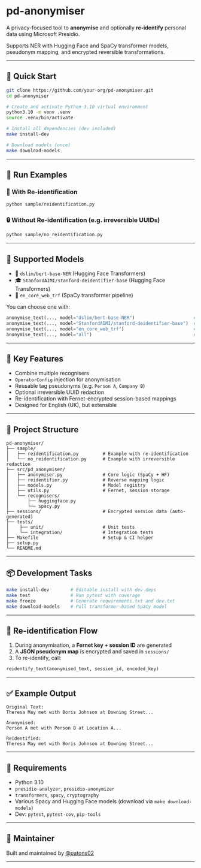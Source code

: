 # pd-anonymiser

A privacy-focused tool to **anonymise** and optionally **re-identify** personal data using Microsoft Presidio. 

Supports NER with Hugging Face and SpaCy transformer models, pseudonym mapping, and encrypted reversible transformations.

---

## 🚀 Quick Start

```bash
git clone https://github.com/your-org/pd-anonymiser.git
cd pd-anonymiser

# Create and activate Python 3.10 virtual environment
python3.10 -m venv .venv
source .venv/bin/activate

# Install all dependencies (dev included)
make install-dev

# Download models (once)
make download-models
````

---

## 🧪 Run Examples

### 🔐 With Re-identification

```bash
python sample/reidentification.py
```

### 🔒 Without Re-identification (e.g. irreversible UUIDs)

```bash
python sample/no_reidentification.py
```

---

## 🧠 Supported Models

* 🤗 `dslim/bert-base-NER` (Hugging Face Transformers)
* 🎓 `StanfordAIMI/stanford-deidentifier-base` (Hugging Face Transformers)
* 🧬 `en_core_web_trf` (SpaCy transformer pipeline)

You can choose one with:

```python
anonymise_text(..., model="dslim/bert-base-NER")                      # https://huggingface.co/dslim/bert-base-NER
anonymise_text(..., model="StanfordAIMI/stanford-deidentifier-base")  # https://huggingface.co/StanfordAIMI/stanford-deidentifier-base
anonymise_text(..., model="en_core_web_trf")                          # https://spacy.io/models/en#en_core_web_trf
anonymise_text(..., model="all")                                      # Combine all above models
```

---

## 💼 Key Features

- Combine multiple recognisers
- `OperatorConfig` injection for anonymisation
- Reusable tag pseudonyms (e.g. `Person A`, `Company B`)
- Optional irreversible UUID redaction
- Re-identification with Fernet-encrypted session-based mappings
- Designed for English (UK), but extensible

---

## 🧱 Project Structure

```
pd-anonymiser/
├── sample/
│   ├── reidentification.py         # Example with re-identification
│   └── no_reidentification.py      # Example with irreversible redaction
├── src/pd_anonymiser/
│   ├── anonymiser.py               # Core logic (SpaCy + HF)
│   ├── reidentifier.py             # Reverse mapping logic
│   ├── models.py                   # Model registry
│   ├── utils.py                    # Fernet, session storage
│   └── recognisers/
│       ├── huggingface.py
│       └── spacy.py
├── sessions/                       # Encrypted session data (auto-generated)
├── tests/
│    ├── unit/                      # Unit tests
│    └── integration/               # Integration tests
├── Makefile                        # Setup & CI helper
├── setup.py
└── README.md
```

---

## 📦 Development Tasks

```bash
make install-dev        # Editable install with dev deps
make test               # Run pytest with coverage
make freeze             # Generate requirements.txt and dev.txt
make download-models    # Pull transformer-based SpaCy model
```

---

## 🔐 Re-identification Flow

1. During anonymisation, a **Fernet key + session ID** are generated
2. A **JSON pseudonym map** is encrypted and saved in `sessions/`
3. To re-identify, call:

```python
reidentify_text(anonymised_text, session_id, encoded_key)
```

---

## ✅ Example Output

```text
Original Text:
Theresa May met with Boris Johnson at Downing Street...

Anonymised:
Person A met with Person B at Location A...

Reidentified:
Theresa May met with Boris Johnson at Downing Street...
```

---

## 🧰 Requirements

* Python 3.10
* `presidio-analyzer`, `presidio-anonymizer`
* `transformers`, `spacy`, `cryptography`
* Various Spacy and Hugging Face models (download via `make download-models`)
* Dev: `pytest`, `pytest-cov`, `pip-tools`

---

## 👤 Maintainer

Built and maintained by [@patons02](https://github.com/patons02)

---
